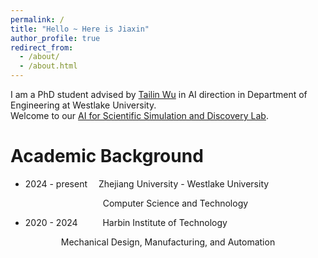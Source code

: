 ```yaml
---
permalink: /
title: "Hello ~ Here is Jiaxin"
author_profile: true
redirect_from: 
  - /about/
  - /about.html
---
```


I am a PhD student advised by [Tailin Wu](http://tailin.org) in AI direction in Department of Engineering at Westlake University.<br/>Welcome to our [AI for Scientific Simulation and Discovery Lab](https://ai4s.lab.westlake.edu.cn/). 

Academic Background
======

- 2024 - present &emsp;Zhejiang University - Westlake University

    <center>Computer Science and Technology<center/>

- 2020 - 2024 &emsp; &emsp;  Harbin Institute of Technology

<center>Mechanical Design, Manufacturing, and Automation <center/>
